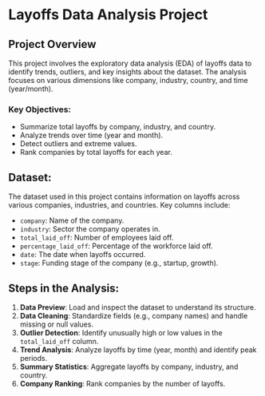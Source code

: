 # Layoffs Data Analysis Project

## Project Overview
This project involves the exploratory data analysis (EDA) of layoffs data to identify trends, outliers, and key insights about the dataset. The analysis focuses on various dimensions like company, industry, country, and time (year/month).

### Key Objectives:
- Summarize total layoffs by company, industry, and country.
- Analyze trends over time (year and month).
- Detect outliers and extreme values.
- Rank companies by total layoffs for each year.

## Dataset:
The dataset used in this project contains information on layoffs across various companies, industries, and countries. Key columns include:
- `company`: Name of the company.
- `industry`: Sector the company operates in.
- `total_laid_off`: Number of employees laid off.
- `percentage_laid_off`: Percentage of the workforce laid off.
- `date`: The date when layoffs occurred.
- `stage`: Funding stage of the company (e.g., startup, growth).

## Steps in the Analysis:
1. **Data Preview**: Load and inspect the dataset to understand its structure.
2. **Data Cleaning**: Standardize fields (e.g., company names) and handle missing or null values.
3. **Outlier Detection**: Identify unusually high or low values in the `total_laid_off` column.
4. **Trend Analysis**: Analyze layoffs by time (year, month) and identify peak periods.
5. **Summary Statistics**: Aggregate layoffs by company, industry, and country.
6. **Company Ranking**: Rank companies by the number of layoffs.
